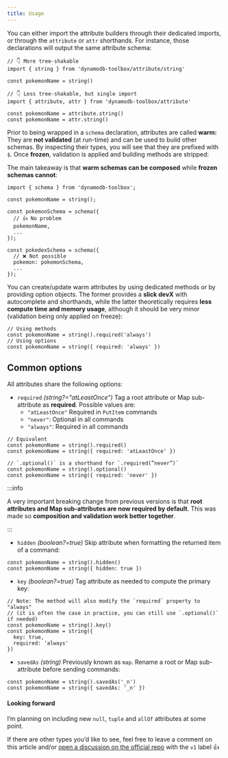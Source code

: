 ```yaml
---
title: Usage
---
```


You can either import the attribute builders through their dedicated imports, or through the `attribute` or `attr` shorthands. For instance, those declarations will output the same attribute schema:

```tsx
// 👇 More tree-shakable
import { string } from 'dynamodb-toolbox/attribute/string'

const pokemonName = string()

// 👇 Less tree-shakable, but single import
import { attribute, attr } from 'dynamodb-toolbox/attribute'

const pokemonName = attribute.string()
const pokemonName = attr.string()
```

Prior to being wrapped in a `schema` declaration, attributes are called **warm:** They are **not validated** (at run-time) and can be used to build other schemas. By inspecting their types, you will see that they are prefixed with `$`. Once **frozen**, validation is applied and building methods are stripped:

The main takeaway is that **warm schemas can be composed** while **frozen schemas cannot**:

```tsx
import { schema } from 'dynamodb-toolbox';

const pokemonName = string();

const pokemonSchema = schema({
  // 👍 No problem
  pokemonName,
  ...
});

const pokedexSchema = schema({
  // ❌ Not possible
  pokemon: pokemonSchema,
  ...
});
```

You can create/update warm attributes by using dedicated methods or by providing option objects. The former provides a **slick devX** with autocomplete and shorthands, while the latter theoretically requires **less compute time and memory usage**, although it should be very minor (validation being only applied on freeze):

```tsx
// Using methods
const pokemonName = string().required('always')
// Using options
const pokemonName = string({ required: 'always' })
```

## Common options

All attributes share the following options:

- `required` _(string?="atLeastOnce")_ Tag a root attribute or Map sub-attribute as **required**. Possible values are:
  - `"atLeastOnce"` Required in `PutItem` commands
  - `"never"`: Optional in all commands
  - `"always"`: Required in all commands

```tsx
// Equivalent
const pokemonName = string().required()
const pokemonName = string({ required: 'atLeastOnce' })

// `.optional()` is a shorthand for `.required(”never”)`
const pokemonName = string().optional()
const pokemonName = string({ required: 'never' })
```

:::info

A very important breaking change from previous versions is that **root attributes and Map sub-attributes are now required by default**. This was made so **composition and validation work better together**.

:::

- `hidden` _(boolean?=true)_ Skip attribute when formatting the returned item of a command:

```tsx
const pokemonName = string().hidden()
const pokemonName = string({ hidden: true })
```

- `key` _(boolean?=true)_ Tag attribute as needed to compute the primary key:

```tsx
// Note: The method will also modify the `required` property to "always"
// (it is often the case in practice, you can still use `.optional()` if needed)
const pokemonName = string().key()
const pokemonName = string({
  key: true,
  required: 'always'
})
```

- `savedAs` _(string)_ Previously known as `map`. Rename a root or Map sub-attribute before sending commands:

```tsx
const pokemonName = string().savedAs('_n')
const pokemonName = string({ savedAs: '_n' })
```

#### Looking forward

I’m planning on including new `null`, `tuple` and `allOf` attributes at some point.

If there are other types you’d like to see, feel free to leave a comment on this article and/or [open a discussion on the official repo](https://github.com/jeremydaly/dynamodb-toolbox) with the `v1` label 👍
